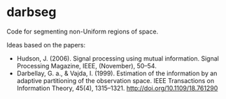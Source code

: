 darbseg
=======

Code for segmenting non-Uniform regions of space.

Ideas based on the papers:

* Hudson, J. (2006). Signal processing using mutual information. Signal Processing Magazine, IEEE, (November), 50–54.
* Darbellay, G. a., & Vajda, I. (1999). Estimation of the information by an adaptive partitioning of the observation space. IEEE Transactions on Information Theory, 45(4), 1315–1321. http://doi.org/10.1109/18.761290

